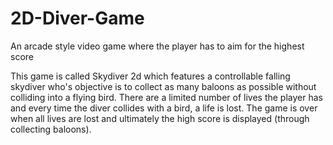 # 2D-Diver-Game
An arcade style video game where the player has to aim for the highest score

This game is called Skydiver 2d which features a controllable falling skydiver who's 
objective is to collect as many baloons as possible without colliding into a flying bird.
There are a limited number of lives the player has and every time the diver collides with a 
bird, a life is lost. The game is over when all lives are lost and ultimately the high score 
is displayed (through collecting baloons).
